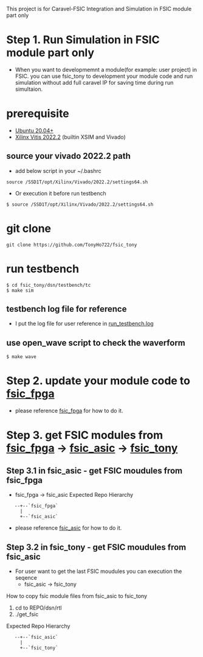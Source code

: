 This project is for Caravel-FSIC Integration and Simulation in FSIC module part only

# Step 1. Run Simulation in FSIC module part only
- When you want to developmemnt a module(for example: user project) in FSIC. you can use fsic_tony to development your module code and run simulation without add full caravel IP for saving time during run simultaion.

# prerequisite
* [Ubuntu 20.04+](https://releases.ubuntu.com/focal/)
* [Xilinx Vitis 2022.2](https://www.xilinx.com/support/download/index.html/content/xilinx/en/downloadNav/vivado-design-tools/2022-2.html) (builtin XSIM and Vivado)

## source your vivado 2022.2 path
- add below script in your ~/.bashrc
```
source /SSD1T/opt/Xilinx/Vivado/2022.2/settings64.sh
```

- Or execution it before run testbench
```
$ source /SSD1T/opt/Xilinx/Vivado/2022.2/settings64.sh
```

# git clone
```
git clone https://github.com/TonyHo722/fsic_tony
```

# run testbench
```
$ cd fsic_tony/dsn/testbench/tc
$ make sim
```

## testbench log file for reference
- I put the log file for user reference in [run_testbench.log](https://github.com/TonyHo722/fsic_tony/blob/main/dsn/testbench/tc/log/run_testbench.log)

## use open_wave script to check the waverform
```
$ make wave
```

# Step 2. update your module code to [fsic_fpga](https://github.com/bol-edu/fsic_fpga)
- please reference [fsic_fpga](https://github.com/bol-edu/fsic_fpga) for how to do it.



# Step 3. get FSIC modules from [fsic_fpga](https://github.com/bol-edu/fsic_fpga) -> [fsic_asic](https://github.com/bol-edu/fsic_asic) -> [fsic_tony](https://github.com/TonyHo722/fsic_tony)



## Step 3.1 in fsic_asic - get FSIC moudules from fsic_fpga
- fsic_fpga -> fsic_asic
Expected Repo Hierarchy

```
   --+--`fsic_fpga`
     |
     +--`fsic_asic`
```
- please reference [fsic_asic](https://github.com/bol-edu/fsic_asic) for how to do it.


## Step 3.2 in fsic_tony - get FSIC moudules from fsic_asic
- For user want to get the last FSIC moudules you can execution the seqence
    - fsic_asic -> fsic_tony


How to copy fsic module files from fsic_asic to fsic_tony
1. cd to REPO/dsn/rtl
2. ./get_fsic

Expected Repo Hierarchy

```
   --+--`fsic_asic`
     |
     +--`fsic_tony`
```


